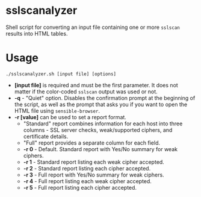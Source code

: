 # sslscanalyzer
Shell script for converting an input file containing one or more `sslscan` results into HTML tables.

# Usage
```
./sslscanalyzer.sh [input file] [options]
```

* **[input file]** is required and must be the first parameter. It does not matter if the color-coded `sslscan` output was used or not.
* **-q** - "Quiet" option. Disables the confirmation prompt at the beginning of the script, as well as the prompt that asks you if you want to open the HTML file using `sensible-browser`.
* **-r [value]** can be used to set a report format.
  - "Standard" report combines information for each host into three columns - SSL server checks, weak/supported ciphers, and certificate details.
  - "Full" report provides a separate column for each field.
  - **-r 0** - Default. Standard report with Yes/No summary for weak ciphers.
  - **-r 1** - Standard report listing each weak cipher accepted.
  - **-r 2** - Standard report listing each cipher accepted.
  - **-r 3** - Full report with Yes/No summary for weak ciphers.
  - **-r 4** - Full report listing each weak cipher accepted.
  - **-r 5** - Full report listing each cipher accepted.
